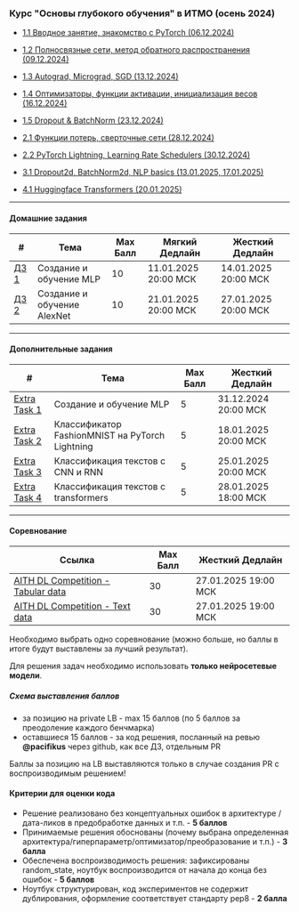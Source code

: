 ### Курс "Основы глубокого обучения" в ИТМО (осень 2024)
- [1.1 Вводное занятие, знакомство с PyTorch (06.12.2024)](Lecture%201)
- [1.2 Полносвязные сети, метод обратного распространения (09.12.2024)](Lecture%202)
- [1.3 Autograd, Micrograd, SGD (13.12.2024)](Lecture%203)
- [1.4 Оптимизаторы, функции активации, инициализация весов (16.12.2024)](Lecture%204-5)
- [1.5 Dropout & BatchNorm (23.12.2024)](Lecture%206)


- [2.1 Функции потерь, сверточные сети (28.12.2024)](Lecture%207)
- [2.2 PyTorch Lightning, Learning Rate Schedulers (30.12.2024)](Lecture%208)


- [3.1 Dropout2d, BatchNorm2d, NLP basics (13.01.2025, 17.01.2025)](Lecture%209)

- [4.1 Huggingface Transformers (20.01.2025)](Lecture%2010)
______

#### Домашние задания

| #    |   Тема   |  Max Балл | Мягкий Дедлайн | Жесткий Дедлайн |
|------|----------|-----------|----------------|-----------------|
| [ДЗ 1](HW/hw_1/itmo_dl_course_hw_1.md) | Создание и обучение MLP | 10 | 11.01.2025 20:00 МСК| 14.01.2025 20:00 МСК|
| [ДЗ 2](HW/hw_2/itmo_dl_course_hw_2.md) | Создание и обучение AlexNet | 10 | 21.01.2025 20:00 МСК| 27.01.2025 20:00 МСК|

______

#### Дополнительные задания

| #    |   Тема   |  Max Балл | Жесткий Дедлайн |
|------|----------|-----------|-----------------|
| [Extra Task 1](HW/itmo_dl_course_extra_task_1.md) | Создание и обучение MLP | 5 | 31.12.2024 20:00 МСК|
| [Extra Task 2](HW/itmo_dl_course_extra_task_2.md) | Классификатор FashionMNIST на PyTorch Lightning | 5 | 18.01.2025 20:00 МСК|
| [Extra Task 3](HW/itmo_dl_course_extra_task_3.md) | Классификация текстов с CNN и RNN | 5 | 25.01.2025 20:00 МСК|
| [Extra Task 4](HW/itmo_dl_course_extra_task_4.md) | Классификация текстов с transformers | 5 | 28.01.2025 18:00 МСК|
______

#### Соревнование

| Ссылка   | Max Балл | Жесткий Дедлайн |
|----------|----------|-----------------|
| [AITH DL Competition - Tabular data](https://www.kaggle.com/t/bde680ca0f054b4c85fc5065c9ef6fbf) | 30 | 27.01.2025 19:00 МСК|
| [AITH DL Competition - Text data](https://www.kaggle.com/t/1afde63d76e04a4b91bb3b6bdd5e08e3) | 30 | 27.01.2025 19:00 МСК|

Необходимо выбрать одно соревнование (можно больше, но баллы в итоге будут выставлены за лучший результат).

Для решения задач необходимо использовать **только нейросетевые модели**.

##### Схема выставления баллов

- за позицию на private LB - max 15 баллов (по 5 баллов за преодоление каждого бенчмарка)
- оставшиеся 15 баллов - за код решения, посланный на ревью **@pacifikus** через github, как все ДЗ, отдельным PR

Баллы за позицию на LB выставляются только в случае создания PR  с воспроизводимым решением!

#### Критерии для оценки кода 

- Решение реализовано без концептуальных ошибок в архитектуре / дата-ликов в предобработке данных и т.п. - **5 баллов**
- Принимаемые решения обоснованы (почему выбрана определенная архитектура/гиперпараметр/оптимизатор/преобразование и т.п.) - **3 балла**
- Обеспечена воспроизводимость решения: зафиксированы random_state, ноутбук воспроизводится от начала до конца без ошибок - **5 баллов**
- Ноутбук структурирован, код экспериментов не содержит дублирования, оформление соответствует стандарту pep8 - **2 балла**
